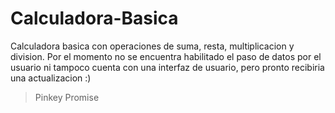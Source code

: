 # Calculadora-Basica

Calculadora basica con operaciones de suma, resta, multiplicacion y division. Por el momento no se encuentra habilitado el paso de datos por el usuario ni tampoco cuenta con una interfaz de usuario, pero pronto recibiria una actualizacion :)
> Pinkey Promise

